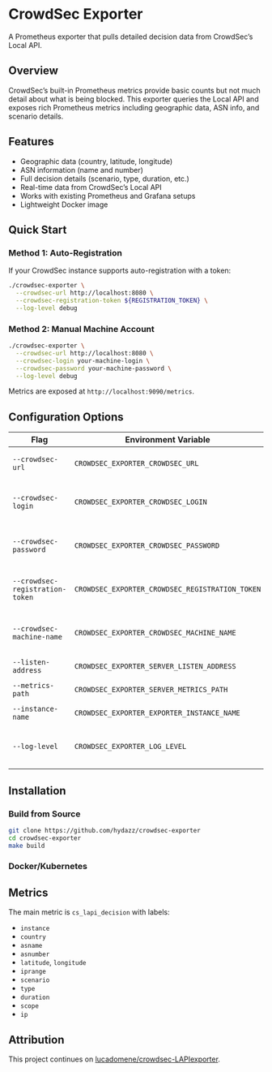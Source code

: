# CrowdSec Exporter

A Prometheus exporter that pulls detailed decision data from CrowdSec’s Local API.

## Overview

CrowdSec’s built-in Prometheus metrics provide basic counts but not much detail about what is being blocked.
This exporter queries the Local API and exposes rich Prometheus metrics including geographic data, ASN info, and scenario details.

## Features

-   Geographic data (country, latitude, longitude)
-   ASN information (name and number)
-   Full decision details (scenario, type, duration, etc.)
-   Real-time data from CrowdSec’s Local API
-   Works with existing Prometheus and Grafana setups
-   Lightweight Docker image

## Quick Start

### Method 1: Auto-Registration

If your CrowdSec instance supports auto-registration with a token:

```bash
./crowdsec-exporter \
  --crowdsec-url http://localhost:8080 \
  --crowdsec-registration-token ${REGISTRATION_TOKEN} \
  --log-level debug
```

### Method 2: Manual Machine Account

```bash
./crowdsec-exporter \
  --crowdsec-url http://localhost:8080 \
  --crowdsec-login your-machine-login \
  --crowdsec-password your-machine-password \
  --log-level debug
```

Metrics are exposed at `http://localhost:9090/metrics`.

## Configuration Options

| Flag                            | Environment Variable                            | Default                 | Description                            |
| ------------------------------- | ----------------------------------------------- | ----------------------- | -------------------------------------- |
| `--crowdsec-url`                | `CROWDSEC_EXPORTER_CROWDSEC_URL`                | `http://localhost:8080` | CrowdSec Local API URL                 |
| `--crowdsec-login`              | `CROWDSEC_EXPORTER_CROWDSEC_LOGIN`              | -                       | Machine login (manual auth)            |
| `--crowdsec-password`           | `CROWDSEC_EXPORTER_CROWDSEC_PASSWORD`           | -                       | Machine password (manual auth)         |
| `--crowdsec-registration-token` | `CROWDSEC_EXPORTER_CROWDSEC_REGISTRATION_TOKEN` | -                       | Registration token (auto-registration) |
| `--crowdsec-machine-name`       | `CROWDSEC_EXPORTER_CROWDSEC_MACHINE_NAME`       | hostname                | Machine name used during registration  |
| `--listen-address`              | `CROWDSEC_EXPORTER_SERVER_LISTEN_ADDRESS`       | `:9090`                 | Listen address                         |
| `--metrics-path`                | `CROWDSEC_EXPORTER_SERVER_METRICS_PATH`         | `/metrics`              | Metrics endpoint                       |
| `--instance-name`               | `CROWDSEC_EXPORTER_EXPORTER_INSTANCE_NAME`      | `crowdsec`              | Instance label                         |
| `--log-level`                   | `CROWDSEC_EXPORTER_LOG_LEVEL`                   | `info`                  | Log level (debug, info, warn, error)   |

## Installation

### Build from Source

```bash
git clone https://github.com/hydazz/crowdsec-exporter
cd crowdsec-exporter
make build
```

### Docker/Kubernetes

## Metrics

The main metric is `cs_lapi_decision` with labels:

-   `instance`
-   `country`
-   `asname`
-   `asnumber`
-   `latitude`, `longitude`
-   `iprange`
-   `scenario`
-   `type`
-   `duration`
-   `scope`
-   `ip`

## Attribution

This project continues on [lucadomene/crowdsec-LAPIexporter](https://github.com/lucadomene/crowdsec-LAPIexporter).
